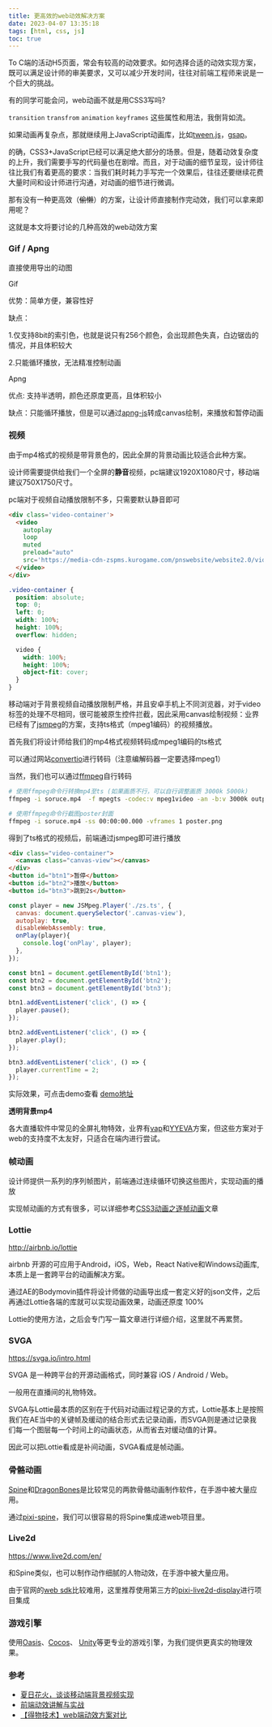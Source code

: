 ```yaml
---
title: 更高效的web动效解决方案
date: 2023-04-07 13:35:18
tags: [html, css, js]
toc: true
---
```

To C端的活动H5页面，常会有较高的动效要求。如何选择合适的动效实现方案，既可以满足设计师的审美要求，又可以减少开发时间，往往对前端工程师来说是一个巨大的挑战。

有的同学可能会问，web动画不就是用CSS3写吗? 

`transition` `transfrom` `animation` `keyframes` 这些属性和用法，我倒背如流。

如果动画再复杂点，那就继续用上JavaScript动画库，比如[tween.js](https://github.com/tweenjs/tween.js/)，[gsap](https://greensock.com/gsap/)。

<!-- more -->

的确，CSS3+JavaScript已经可以满足绝大部分的场景。但是，随着动效复杂度的上升，我们需要手写的代码量也在剧增。而且，对于动画的细节呈现，设计师往往比我们有着更高的要求：当我们耗时耗力手写完一个效果后，往往还要继续花费大量时间和设计师进行沟通，对动画的细节进行微调。

那有没有一种更高效（~~偷懒~~）的方案，让设计师直接制作完动效，我们可以拿来即用呢？

这就是本文将要讨论的几种高效的web动效方案

### Gif / Apng

直接使用导出的动图

Gif

优势：简单方便，兼容性好

缺点：

1.仅支持8bit的索引色，也就是说只有256个颜色，会出现颜色失真，白边锯齿的情况，并且体积较大

2.只能循环播放，无法精准控制动画

Apng

优点: 支持半透明，颜色还原度更高，且体积较小

缺点：只能循环播放，但是可以通过[apng-js](https://github.com/davidmz/apng-js)转成canvas绘制，来播放和暂停动画

### 视频

由于mp4格式的视频是带背景色的，因此全屏的背景动画比较适合此种方案。

设计师需要提供给我们一个全屏的**静音**视频，pc端建议1920X1080尺寸，移动端建议750X1750尺寸。

pc端对于视频自动播放限制不多，只需要默认静音即可

```html
<div class='video-container'>
  <video 
    autoplay 
    loop 
    muted 
    preload="auto"
    src='https://media-cdn-zspms.kurogame.com/pnswebsite/website2.0/video/1679328000000/c9s9mf24e3fotwqyqk-1679393034357.mp4'>
  </video>
</div>
```
```scss
.video-container {
  position: absolute;
  top: 0;
  left: 0;
  width: 100%;
  height: 100%;
  overflow: hidden;

  video {
    width: 100%;
    height: 100%;
    object-fit: cover;
  }
}
```
移动端对于背景视频自动播放限制严格，并且安卓手机上不同浏览器，对于video标签的处理不尽相同，很可能被原生控件拦截，因此采用canvas绘制视频：业界已经有了[jsmpeg](https://github.com/phoboslab/jsmpeg)的方案，支持ts格式（mpeg1编码）的视频播放。

首先我们将设计师给我们的mp4格式视频转码成mpeg1编码的ts格式

可以通过网站[convertio](https://convertio.co/zh/mp4-ts/)进行转码（注意编解码器一定要选择mpeg1）

当然，我们也可以通过[ffmpeg](https://ffmpeg.org/)自行转码

```bash
# 使用ffmpeg命令行转换mp4至ts (如果画质不行，可以自行调整画质 3000k 5000k)
ffmpeg -i soruce.mp4  -f mpegts -codec:v mpeg1video -an -b:v 3000k output.ts

# 使用ffmpeg命令行截图poster封面
ffmpeg -i soruce.mp4 -ss 00:00:00.000 -vframes 1 poster.png
```
得到了ts格式的视频后，前端通过jsmpeg即可进行播放

```html
<div class="video-container">
  <canvas class="canvas-view"></canvas>
</div>
<button id="btn1">暂停</button>
<button id="btn2">播放</button>
<button id="btn3">跳到2s</button>
```
```js
const player = new JSMpeg.Player('./zs.ts', {
  canvas: document.querySelector('.canvas-view'),
  autoplay: true,
  disableWebAssembly: true,
  onPlay(player){
    console.log('onPlay', player);
  },
});

const btn1 = document.getElementById('btn1');
const btn2 = document.getElementById('btn2');
const btn3 = document.getElementById('btn3');

btn1.addEventListener('click', () => {
  player.pause();
});

btn2.addEventListener('click', () => {
  player.play();
});

btn3.addEventListener('click', () => {
  player.currentTime = 2;
});
```
实际效果，可点击demo查看 [demo地址](http://deepred5.com/jsmpeg/)

**透明背景mp4**

各大直播软件中常见的全屏礼物特效，业界有[vap](https://github.com/Tencent/vap)和[YYEVA](https://github.com/yylive/YYEVA)方案，但这些方案对于web的支持度不太友好，只适合在端内进行尝试。

### 帧动画

设计师提供一系列的序列帧图片，前端通过连续循环切换这些图片，实现动画的播放

实现帧动画的方式有很多，可以详细参考[CSS3动画之逐帧动画](https://jelly.jd.com/article/6006b1035b6c6a01506c87a7)文章



### Lottie

http://airbnb.io/lottie


airbnb 开源的可应用于Android，iOS，Web，React Native和Windows动画库, 本质上是一套跨平台的动画解决方案。

通过AE的Bodymovin插件将设计师做的动画导出成一套定义好的json文件，之后再通过Lottie各端的库就可以实现动画效果，动画还原度 100%

Lottie的使用方法，之后会专门写一篇文章进行详细介绍，这里就不再累赘。

### SVGA

https://svga.io/intro.html

SVGA 是一种跨平台的开源动画格式，同时兼容 iOS / Android / Web。

一般用在直播间的礼物特效。

SVGA与Lottie最本质的区别在于代码对动画过程记录的方式，Lottie基本上是按照我们在AE当中的关键帧及缓动的结合形式去记录动画，而SVGA则是通过记录我们每一个图层每一个时间上的动画状态，从而省去对缓动值的计算。

因此可以把Lottie看成是补间动画，SVGA看成是帧动画。


### 骨骼动画

[Spine](http://zh.esotericsoftware.com/)和[DragonBones](https://dragonbones.github.io/cn/index.html)是比较常见的两款骨骼动画制作软件，在手游中被大量应用。

通过[pixi-spine](https://github.com/pixijs/spine)，我们可以很容易的将Spine集成进web项目里。


### Live2d

https://www.live2d.com/en/

和Spine类似，也可以制作动作细腻的人物动效，在手游中被大量应用。

由于官网的[web sdk](https://www.live2d.com/en/download/cubism-sdk/download-web/)比较难用，这里推荐使用第三方的[pixi-live2d-display](https://github.com/guansss/pixi-live2d-display)进行项目集成


### 游戏引擎

使用[Oasis](https://oasisengine.cn/)、[Cocos](https://www.cocos.com/)、 [Unity](https://unity.com/cn)等更专业的游戏引擎，为我们提供更真实的物理效果。


### 参考

* [夏日花火，谈谈移动端背景视频实现](https://juejin.cn/post/6865260341115224071)
* [前端动效讲解与实战](https://zhuanlan.zhihu.com/p/566787324)
* [【得物技术】web端动效方案对比](https://juejin.cn/post/6951699867475378213)
